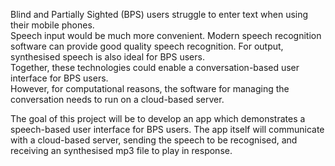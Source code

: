 
Blind and Partially Sighted (BPS) users struggle to enter text when using their mobile phones.  
Speech input would be much more convenient.  Modern speech recognition software can provide 
good quality speech recognition. For output, synthesised speech is also ideal for BPS users.  
Together, these technologies could enable a conversation-based user interface for BPS users.  
However, for computational reasons, the software for managing the conversation needs to run on 
a cloud-based server. 
 
The goal of this project will be to develop an app which demonstrates a speech-based user 
interface for BPS users.  The app itself will communicate with a cloud-based server, sending the 
speech to be recognised, and receiving an synthesised mp3 file to play in response. 
